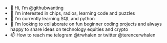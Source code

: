 - 👋 Hi, I’m @githubwanting
- 👀 I’m interested in chips, radios, learning code and puzzles  
- 🌱 I’m currently learning SQL and python
- 💞️ I’m looking to collaborate on fun beginner coding projects and always happy to share ideas on technology equities and crypto
- 📫 How to reach me telegram @trwhalen or twitter @terencerwhalen

<!---
githubwanting/githubwanting is a ✨ special ✨ repository because its `README.md` (this file) appears on your GitHub profile.
You can click the Preview link to take a look at your changes.
--->
